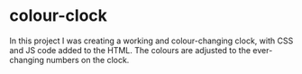 # colour-clock
In this project I was creating a working and colour-changing clock, with CSS and JS code added to the HTML. The colours are adjusted to the ever-changing numbers on the clock.
